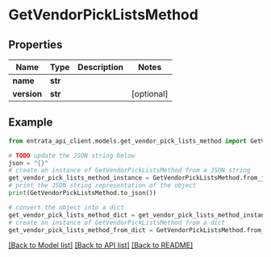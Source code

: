 # GetVendorPickListsMethod


## Properties

Name | Type | Description | Notes
------------ | ------------- | ------------- | -------------
**name** | **str** |  | 
**version** | **str** |  | [optional] 

## Example

```python
from entrata_api_client.models.get_vendor_pick_lists_method import GetVendorPickListsMethod

# TODO update the JSON string below
json = "{}"
# create an instance of GetVendorPickListsMethod from a JSON string
get_vendor_pick_lists_method_instance = GetVendorPickListsMethod.from_json(json)
# print the JSON string representation of the object
print(GetVendorPickListsMethod.to_json())

# convert the object into a dict
get_vendor_pick_lists_method_dict = get_vendor_pick_lists_method_instance.to_dict()
# create an instance of GetVendorPickListsMethod from a dict
get_vendor_pick_lists_method_from_dict = GetVendorPickListsMethod.from_dict(get_vendor_pick_lists_method_dict)
```
[[Back to Model list]](../README.md#documentation-for-models) [[Back to API list]](../README.md#documentation-for-api-endpoints) [[Back to README]](../README.md)


